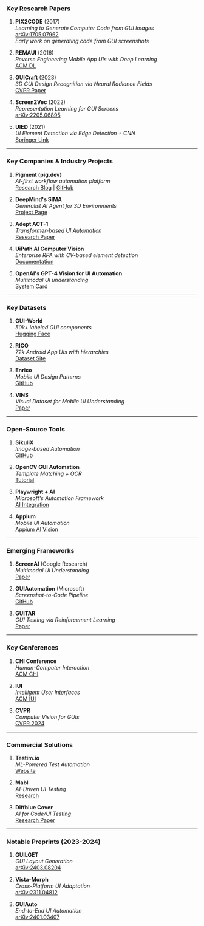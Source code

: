 ### **Key Research Papers**
1. **PIX2CODE** (2017)  
   *Learning to Generate Computer Code from GUI Images*  
   [arXiv:1705.07962](https://arxiv.org/abs/1705.07962)  
   *Early work on generating code from GUI screenshots*

2. **REMAUI** (2016)  
   *Reverse Engineering Mobile App UIs with Deep Learning*  
   [ACM DL](https://dl.acm.org/doi/10.1145/2984511.2984560)

3. **GUICraft** (2023)  
   *3D GUI Design Recognition via Neural Radiance Fields*  
   [CVPR Paper](https://openaccess.thecvf.com/content/CVPR2023/html/Zhang_GUICraft_3D_GUI_Design_Recognition_via_Neural_Radiance_Fields_CVPR_2023_paper.html)

4. **Screen2Vec** (2022)  
   *Representation Learning for GUI Screens*  
   [arXiv:2205.06895](https://arxiv.org/abs/2205.06895)

5. **UIED** (2021)  
   *UI Element Detection via Edge Detection + CNN*  
   [Springer Link](https://link.springer.com/chapter/10.1007/978-3-642-23771-3_26)

---

### **Key Companies & Industry Projects**
1. **Pigment (pig.dev)**  
   *AI-first workflow automation platform*  
   [Research Blog](https://pig.dev/blog) | [GitHub](https://github.com/pigment-ai)

2. **DeepMind's SIMA**  
   *Generalist AI Agent for 3D Environments*  
   [Project Page](https://www.deepmind.com/sima)

3. **Adept ACT-1**  
   *Transformer-based UI Automation*  
   [Research Paper](https://arxiv.org/abs/2210.03629)

4. **UiPath AI Computer Vision**  
   *Enterprise RPA with CV-based element detection*  
   [Documentation](https://docs.uipath.com/ai-fabric/docs/about-ai-computer-vision)

5. **OpenAI's GPT-4 Vision for UI Automation**  
   *Multimodal UI understanding*  
   [System Card](https://cdn.openai.com/papers/gpt-4-system-card.pdf)

---

### **Key Datasets**
1. **GUI-World**  
   *50k+ labeled GUI components*  
   [Hugging Face](https://huggingface.co/datasets/shuaishuaicdp/GUI-World)

2. **RICO**  
   *72k Android App UIs with hierarchies*  
   [Dataset Site](http://interactionmining.org/rico)

3. **Enrico**  
   *Mobile UI Design Patterns*  
   [GitHub](https://github.com/ndalab/deep-learning-enrico)

4. **VINS**  
   *Visual Dataset for Mobile UI Understanding*  
   [Paper](https://dl.acm.org/doi/10.1145/3411764.3445518)

---

### **Open-Source Tools**
1. **SikuliX**  
   *Image-based Automation*  
   [GitHub](https://github.com/RaiMan/SikuliX1)

2. **OpenCV GUI Automation**  
   *Template Matching + OCR*  
   [Tutorial](https://learnopencv.com/automating-ui-actions-using-opencv/)

3. **Playwright + AI**  
   *Microsoft's Automation Framework*  
   [AI Integration](https://playwright.dev/docs/next/ai-testing)

4. **Appium**  
   *Mobile UI Automation*  
   [Appium AI Vision](https://appium.io/docs/en/advanced-concepts/ai-vision/)

---

### **Emerging Frameworks**
1. **ScreenAI** (Google Research)  
   *Multimodal UI Understanding*  
   [Paper](https://arxiv.org/abs/2402.12317)

2. **GUIAutomation** (Microsoft)  
   *Screenshot-to-Code Pipeline*  
   [GitHub](https://github.com/microsoft/guiautomation)

3. **GUITAR**  
   *GUI Testing via Reinforcement Learning*  
   [Paper](https://ieeexplore.ieee.org/document/9520309)

---

### **Key Conferences**
1. **CHI Conference**  
   *Human-Computer Interaction*  
   [ACM CHI](https://chi2024.acm.org/)

2. **IUI**  
   *Intelligent User Interfaces*  
   [ACM IUI](https://iui.acm.org/2024/)

3. **CVPR**  
   *Computer Vision for GUIs*  
   [CVPR 2024](https://cvpr.thecvf.com/)

---

### **Commercial Solutions**
1. **Testim.io**  
   *ML-Powered Test Automation*  
   [Website](https://www.testim.io/)

2. **Mabl**  
   *AI-Driven UI Testing*  
   [Research](https://www.mabl.com/blog/ai-test-automation)

3. **Diffblue Cover**  
   *AI for Code/UI Testing*  
   [Research Paper](https://arxiv.org/abs/2207.10289)

---

### **Notable Preprints (2023-2024)**
1. **GUILGET**  
   *GUI Layout Generation*  
   [arXiv:2403.08204](https://arxiv.org/abs/2403.08204)

2. **Vista-Morph**  
   *Cross-Platform UI Adaptation*  
   [arXiv:2311.04812](https://arxiv.org/abs/2311.04812)

3. **GUIAuto**  
   *End-to-End UI Automation*  
   [arXiv:2401.03407](https://arxiv.org/abs/2401.03407)
